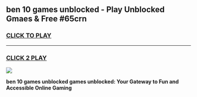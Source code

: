 
## ben 10 games unblocked - Play Unblocked Gmaes & Free #65crn
<h3>
<a href="https://news.freeplayer.one?title=ben_10_games_unblocked&ref=26F">CLICK TO PLAY</a></h3>
<hr>

<h3>
<a href="https://news.freeplayer.one?title=ben_10_games_unblocked&ref=26F">CLICK 2 PLAY</a>
  
</h3>

<a href="https://news.freeplayer.one?title=ben_10_games_unblocked&ref=26F/"><img src="https://clearcache.store/games.png"></a>


**ben 10 games unblocked games unblocked: Your Gateway to Fun and Accessible Online Gaming**
